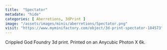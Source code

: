 ```yaml
---
title:  "Spectator"
metadate: "hide"
categories: [ Aberretions, 3dPrint ]
image: "/assets/images/minis/aberretions/Spectator.png"
visit: "https://www.myminifactory.com/object/3d-print-spectator-184573"
---
```

Crippled God Foundry 3d print. Printed on an Anycubic Photon X 6k.